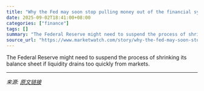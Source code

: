 ```yaml
---
title: "Why the Fed may soon stop pulling money out of the financial system"
date: 2025-09-02T18:41:00+08:00
categories: ["finance"]
tags: []
summary: "The Federal Reserve might need to suspend the process of shrinking its balance sheet if liquidity drains too quickly from markets."
source_url: "https://www.marketwatch.com/story/why-the-fed-may-soon-stop-pulling-money-out-of-the-financial-system-464c559b?mod=mw_rss_topstories"
---
```


The Federal Reserve might need to suspend the process of shrinking its balance sheet if liquidity drains too quickly from markets.

---

*来源: [原文链接](https://www.marketwatch.com/story/why-the-fed-may-soon-stop-pulling-money-out-of-the-financial-system-464c559b?mod=mw_rss_topstories)*
